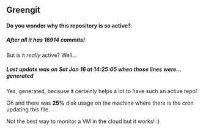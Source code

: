 ## Greengit

#### Do you wonder why this repository is so active?

##### After all it has 16914 commits!

But is it *really* active? Well...

##### Last update was on Sat Jan 16 at 14:25:05 when those lines were... generated

Yes, generated, because it certainly helps a lot to have such an active repo!

Oh and there was **25%** disk usage on the machine
where there is the cron updating this file.

Not the best way to monitor a VM in the cloud but it works! :)
